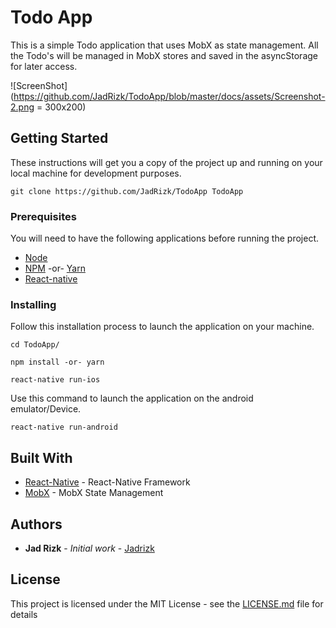 # Todo App

This is a simple Todo application that uses MobX as state management. All the Todo's will be managed in MobX stores and saved in the asyncStorage for later access.

![ScreenShot](https://github.com/JadRizk/TodoApp/blob/master/docs/assets/Screenshot-2.png = 300x200)


## Getting Started

These instructions will get you a copy of the project up and running on your local machine for development purposes. 

```
git clone https://github.com/JadRizk/TodoApp TodoApp
```

### Prerequisites

You will need to have the following applications before running the project.

* [Node](https://nodejs.org/en/) 
* [NPM](https://www.npmjs.com/) -or- [Yarn](https://yarnpkg.com/en/)
* [React-native](https://www.npmjs.com/package/react-native-cli)

### Installing

Follow this installation process to launch the application on your machine.

```
cd TodoApp/

npm install -or- yarn

react-native run-ios
```

Use this command to launch the application on the android emulator/Device.

```
react-native run-android
```

## Built With

* [React-Native](https://facebook.github.io/react-native/) - React-Native Framework
* [MobX](https://github.com/mobxjs/mobx) - MobX State Management

## Authors

* **Jad Rizk** - *Initial work* - [Jadrizk](https://github.com/JadRizk)

## License

This project is licensed under the MIT License - see the [LICENSE.md](LICENSE.md) file for details

